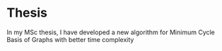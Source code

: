 # Thesis
In my MSc thesis, I have developed a new algorithm for Minimum Cycle Basis of Graphs with better time complexity 
